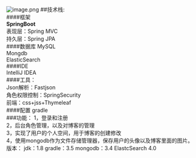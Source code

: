 
![image.png](https://upload-images.jianshu.io/upload_images/13458543-dccf7631da0b3d89.png?imageMogr2/auto-orient/strip%7CimageView2/2/w/1240)
##技术栈:<br>
####框架<br>
**SpringBoot**<br>
表现层：Spring MVC<br>
持久层：Spring JPA<br>
####数据库
MySQL<br>
Mongdb<br>
ElasticSearch<br>
####IDE<br>
IntelliJ IDEA<br>
####工具：<br>
Json解析：Fastjson<br>
角色权限控制：SpringSecurity<br>
前端：css+jss+Thymeleaf<br>
####配置
gradle<br>
###功能：
1，登录和注册<br>
2，后台角色管理，以及对博客的管理<br>
3，实现了用户的个人空间，用于博客的创建修改<br>
4，使用mongodb作为文件存储管理器，保存用户的头像以及博客里面的图片。<br>
版本：
jdk：1.8
gradle：3.5
mongodb：3.4
ElastcSearch 4.0
